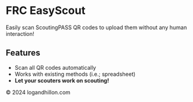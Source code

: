 # FRC EasyScout

Easily scan ScoutingPASS QR codes to upload them without any human interaction!

## Features

- Scan all QR codes automatically
- Works with existing methods (i.e.; spreadsheet)
- **Let your scouters work on scouting!**

&copy; 2024 logandhillon.com
